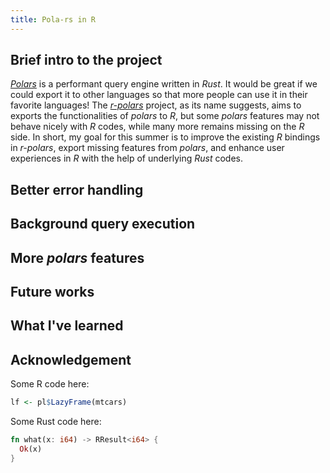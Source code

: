 ```yaml
---
title: Pola-rs in R
---
```


## Brief intro to the project

[*Polars*](https://www.pola.rs/) is a performant query engine written in *Rust*. It would be great if we could export it to other languages so that more people can use it in their favorite languages! The [*r-polars*](https://rpolars.github.io/) project, as its name suggests, aims to exports the functionalities of *polars* to *R*, but some *polars* features may not behave nicely with *R* codes, while many more remains missing on the *R* side. In short, my goal for this summer is to improve the existing *R* bindings in *r-polars*, export missing features from *polars*, and enhance user experiences in *R* with the help of underlying *Rust* codes.

## Better error handling

## Background query execution

## More *polars* features

## Future works

## What I've learned

## Acknowledgement

Some R code here:
```R
lf <- pl$LazyFrame(mtcars)
```

Some Rust code here:
```rust
fn what(x: i64) -> RResult<i64> {
  Ok(x)
}
```
